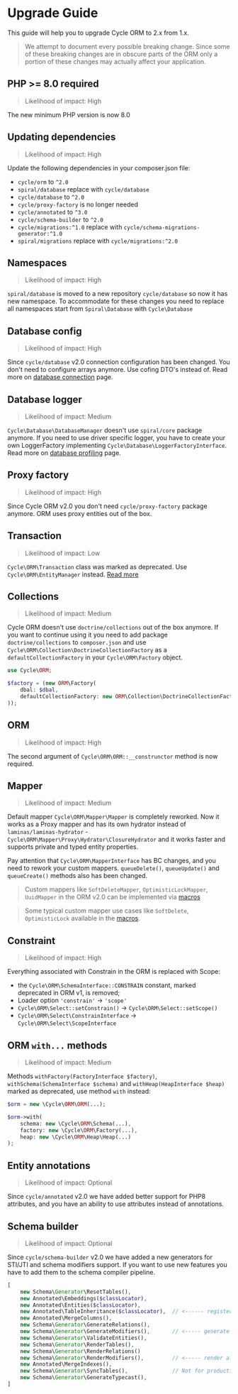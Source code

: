 # Upgrade Guide

This guide will help you to upgrade Cycle ORM to 2.x from 1.x.

> We attempt to document every possible breaking change. Since some of these breaking changes are in obscure parts of
> the ORM only a portion of these changes may actually affect your application.

## PHP >= 8.0 required

> Likelihood of impact: High

The new minimum PHP version is now 8.0

## Updating dependencies

> Likelihood of impact: High

Update the following dependencies in your composer.json file:

- `cycle/orm` to `^2.0`
- `spiral/database` replace with `cycle/database`
- `cycle/database` to `^2.0`
- `cycle/proxy-factory` is no longer needed
- `cycle/annotated` to `^3.0`
- `cycle/schema-builder` to `^2.0`
- `cycle/migrations:^1.0` replace with `cycle/schema-migrations-generator:^1.0`
- `spiral/migrations` replace with `cycle/migrations:^2.0`

## Namespaces

> Likelihood of impact: High

`spiral/database` is moved to a new repository `cycle/database` so now it has new namespace. To accommodate for these
changes you need to replace all namespaces start from `Spiral\Database` with `Cycle\Database`

## Database config

> Likelihood of impact: High

Since `cycle/database` v2.0 connection configuration has been changed. You don't need to configure arrays anymore. Use 
cofing DTO's instead of. Read more on [database connection](/docs/en/database/connect.md) page.

## Database logger

> Likelihood of impact: Medium

`Cycle\Database\DatabaseManager` doesn't use `spiral/core` package anymore. If you need to use driver specific logger, 
you have to create your own LoggerFactory implementing `Cycle\Database\LoggerFactoryInterface`.
Read more on [database profiling](/docs/en/database/profiling.md) page.

## Proxy factory

> Likelihood of impact: High

Since Cycle ORM v2.0 you don't need `cycle/proxy-factory` package anymore. ORM uses proxy entities out of the box.

## Transaction

> Likelihood of impact: Low

`Cycle\ORM\Transaction` class was marked as deprecated. Use `Cycle\ORM\EntityManager`
instead. [Read more](/docs/en/advanced/entity-manager.md)

## Collections

> Likelihood of impact: Medium

Cycle ORM doesn't use `doctrine/collections` out of the box anymore. If you want to continue using it you need to add
package `doctrine/collections` to `composer.json` and use `Cycle\ORM\Collection\DoctrineCollectionFactory`
as a `defaultCollectionFactory` in your `Cycle\ORM\Factory` object.

```php
use Cycle\ORM;

$factory = (new ORM\Factory(
    dbal: $dbal,
    defaultCollectionFactory: new ORM\Collection\DoctrineCollectionFactory
));
```

## ORM

> Likelihood of impact: High

The second argument of `Cycle\ORM\ORM::__construnctor` method is now required.

## Mapper

> Likelihood of impact: Medium

Default mapper `Cycle\ORM\Mapper\Mapper` is completely reworked. Now it works as a Proxy mapper and has its own hydrator
instead of `laminas/laminas-hydrator` - `Cycle\ORM\Mapper\Proxy\Hydrator\ClosureHydrator` and it works faster and
supports private and typed entity properties.

[//]: # (TODO добавить ссылку на страницу с документацией по Mapper'ам)

Pay attention that `Cycle\ORM\MapperInterface` has BC changes, and you need to rework your custom mappers. 
`queueDelete()`, `queueUpdate()` and `queueCreate()` methods also has been changed.

[//]: # (TODO Выбрать вариант )

> Custom mappers like `SoftDeleteMapper`, `OptimisticLockMapper`, `UuidMapper` in the ORM v2.0 can be implemented 
> via [macros](/docs/en/advanced/macros.md)

> Some typical custom mapper use cases like `SoftDelete`, `OptimisticLock` 
> available in the [macros](/docs/en/advanced/macros.md). 

## Constraint

> Likelihood of impact: High

Everything associated with Constrain in the ORM is replaced with Scope:

 - the `Cycle\ORM\SchemaInterface::CONSTRAIN` constant, marked deprecated in ORM v1, is removed;
 - Loader option `'constrain'` -> `'scope'`
 - `Cycle\ORM\Select::setConstrain()` -> `Cycle\ORM\Select::setScope()`
 - `Cycle\ORM\Select\ConstrainInterface` -> `Cycle\ORM\Select\ScopeInterface`

## ORM `with...` methods

> Likelihood of impact: Medium

Methods `withFactory(FactoryInterface $factory)`, `withSchema(SchemaInterface $schema)`
and `withHeap(HeapInterface $heap)` marked as deprecated, use method `with` instead:

```php
$orm = new \Cycle\ORM\ORM(...);

$orm->with(
    schema: new \Cycle\ORM\Schema(...),
    factory: new \Cycle\ORM\Factory(...),
    heap: new \Cycle\ORM\Heap\Heap(...)
);
```

## Entity annotations

> Likelihood of impact: Optional

Since `cycle/annotated` v2.0 we have added better support for PHP8 attributes, and you have an ability to use attributes
instead of annotations.

## Schema builder

> Likelihood of impact: Optional

Since `cycle/schema-builder` v2.0 we have added a new generators for STI/JTI and schema modifiers support. If you want 
to use new features you have to add them to the schema compiler pipeline.

```php
[
    new Schema\Generator\ResetTables(),
    new Annotated\Embeddings($classLocator),
    new Annotated\Entities($classLocator),
    new Annotated\TableInheritance($classLocator),  // <------ register STI/JTI
    new Annotated\MergeColumns(),
    new Schema\Generator\GenerateRelations(), 
    new Schema\Generator\GenerateModifiers(),       // <----- generate changes from schema modifiers
    new Schema\Generator\ValidateEntities(),
    new Schema\Generator\RenderTables(),
    new Schema\Generator\RenderRelations()
    new Schema\Generator\RenderModifiers(),         // <----- render all schema modifiers
    new Annotated\MergeIndexes(),
    new Schema\Generator\SyncTables(),              // Not for production
    new Schema\Generator\GenerateTypecast(),
]
```
